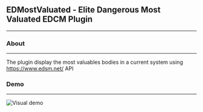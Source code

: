 ## EDMostValuated - Elite Dangerous Most Valuated EDCM Plugin

---

### About

---

The plugin display the most valuables bodies in a current system using https://www.edsm.net/ API

### Demo

---

![Visual demo](https://i.gyazo.com/a64b2b606ada22f4f8dab9ef35398c4a.png)
